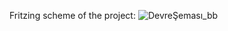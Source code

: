Fritzing scheme of the project:
![DevreŞeması_bb](https://github.com/garibli/iotWaterSensor/assets/82724686/6a8dd8b1-4577-4032-b072-8a7112192a4b)
